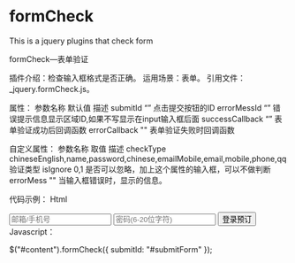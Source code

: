 formCheck
=========

This is a jquery plugins that check form 

formCheck—表单验证

插件介绍：检查输入框格式是否正确。
运用场景：表单。
引用文件： _jquery.formCheck.js。

属性：
参数名称	默认值	描述
submitId	“”	点击提交按钮的ID
errorMessId	“”	错误提示信息显示区域ID,如果不写显示在input输入框后面
successCallback	“”	表单验证成功后回调函数
errorCallback "" 表单验证失败时回调函数


自定义属性：
参数名称	取值	描述
checkType	chineseEnglish,name,password,chinese,emailMobile,email,mobile,phone,qq	验证类型
isIgnore	0,1	是否可以忽略，加上这个属性的输入框，可以不做判断
errorMess "" 当输入框错误时，显示的信息。

代码示例：
 Html

<div id="content">
    <div id="errorMess" class="showmess"></div>
    <input maxlength="30" class="input" type="text" checkType="emailMobile" isRequired = "1" value="" placeholder="邮箱/手机号"/>
    <input class="input" maxlength="20" checkType="password" isRequired = "1" type="password" placeholder="密码(6-20位字符)"/>                
    <input type="button" id="submitForm" value="登录预订">
</div>
Javascript：

$("#content").formCheck({
    submitId: "#submitForm"
}); 

